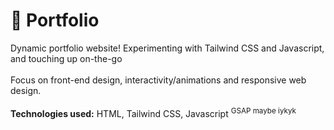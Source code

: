 # 📜  Portfolio
Dynamic portfolio website! Experimenting with Tailwind CSS and Javascript, and touching up on-the-go 
<br><br>
Focus on front-end design, interactivity/animations and responsive web design.
<br><br>
<b>Technologies used:</b> HTML, Tailwind CSS, Javascript
<sup>GSAP maybe iykyk</sup>
